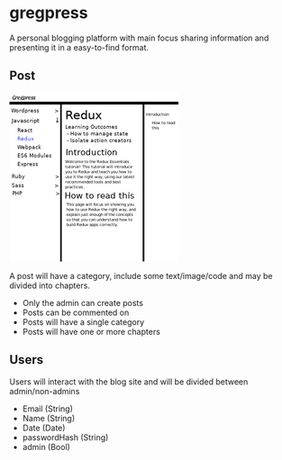 # gregpress

A personal blogging platform with main focus sharing information and presenting it in a easy-to-find format.

## Post

![Blogs Mockup](./img/gregpress-blogs.jpg)

A post will have a category, include some text/image/code and may be divided into chapters.

- Only the admin can create posts
- Posts can be commented on
- Posts will have a single category
- Posts will have one or more chapters

## Users

Users will interact with the blog site and will be divided between admin/non-admins

- Email (String)
- Name (String)
- Date (Date)
- passwordHash (String)
- admin (Bool)
